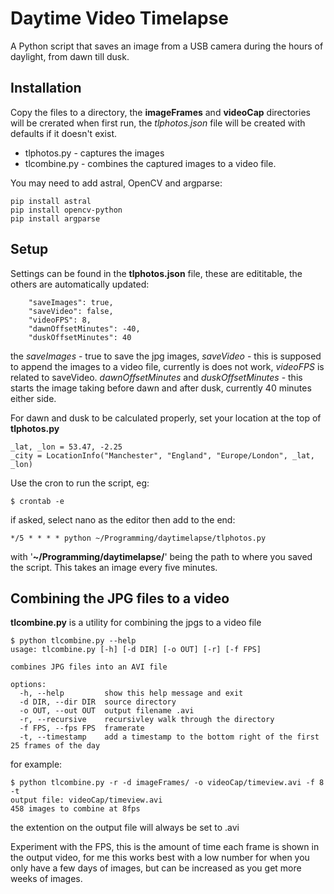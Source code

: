 # Daytime Video Timelapse

A Python script that saves an image from a USB camera during the hours of daylight, from dawn till dusk.

## Installation
Copy the files to a directory, the **imageFrames** and **videoCap** directories will be crerated when first run, the *tlphotos.json* file will be created with defaults if it doesn't exist.

- tlphotos.py - captures the images
- tlcombine.py - combines the captured images to a video file.

You may need to add astral, OpenCV and argparse:
```
pip install astral
pip install opencv-python
pip install argparse
```

## Setup

Settings can be found in the **tlphotos.json** file, these are edititable, the others are automatically updated:
```
    "saveImages": true,
    "saveVideo": false,
    "videoFPS": 8,
    "dawnOffsetMinutes": -40,
    "duskOffsetMinutes": 40
```
the *saveImages* - true to save the jpg images, *saveVideo* - this is supposed to append the images to a video file, currently is does not work, *videoFPS* is related to saveVideo. *dawnOffsetMinutes* and *duskOffsetMinutes* - this starts the image taking before dawn and after dusk, currently 40 minutes either side.

For dawn and dusk to be calculated properly, set your location at the top of **tlphotos.py**
```
_lat, _lon = 53.47, -2.25
_city = LocationInfo("Manchester", "England", "Europe/London", _lat, _lon)
```

Use the cron to run the script, eg:
``` 
$ crontab -e
```
if asked, select nano as the editor then add to the end:
```
*/5 * * * * python ~/Programming/daytimelapse/tlphotos.py
```
with '**~/Programming/daytimelapse/**' being the path to where you saved the script. This takes an image every five minutes.

## Combining the JPG files to a video

**tlcombine.py** is a utility for combining the jpgs to a video file
```
$ python tlcombine.py --help
usage: tlcombine.py [-h] [-d DIR] [-o OUT] [-r] [-f FPS]

combines JPG files into an AVI file

options:
  -h, --help         show this help message and exit
  -d DIR, --dir DIR  source directory
  -o OUT, --out OUT  output filename .avi
  -r, --recursive    recursivley walk through the directory
  -f FPS, --fps FPS  framerate
  -t, --timestamp    add a timestamp to the bottom right of the first 25 frames of the day
```
for example:
```
$ python tlcombine.py -r -d imageFrames/ -o videoCap/timeview.avi -f 8 -t
output file: videoCap/timeview.avi
458 images to combine at 8fps
```
the extention on the output file will always be set to .avi

Experiment with the FPS, this is the amount of time each frame is shown in the output video, for me this works best with a low number for when you only have a few days of images, but can be increased as you get more weeks of images.
  






